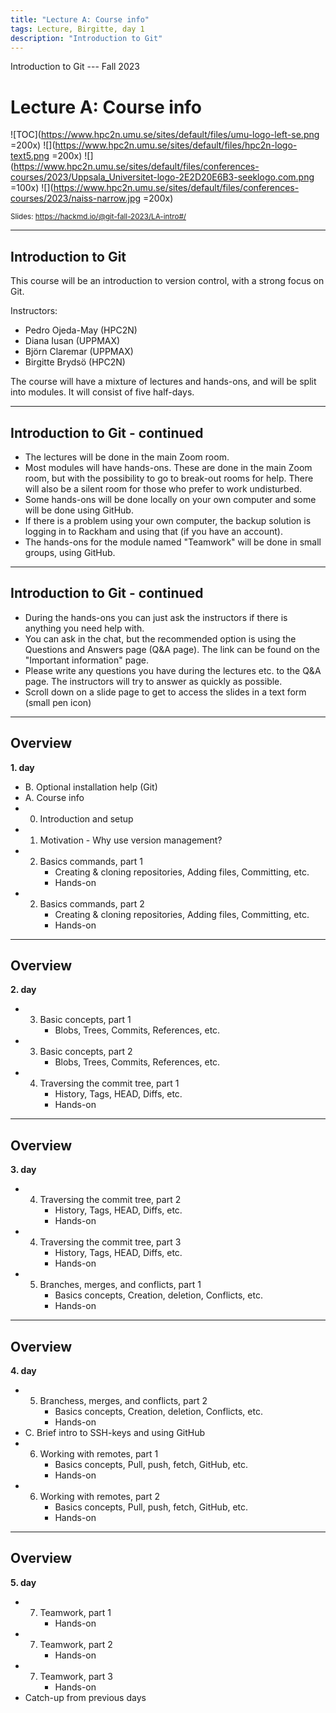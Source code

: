 ```yaml
---
title: "Lecture A: Course info"
tags: Lecture, Birgitte, day 1
description: "Introduction to Git"
---
```


Introduction to Git --- Fall 2023
# Lecture A: Course info

<!-- .slide: data-background="#ffffff" -->

<!-- Lecture material made by Birgitte Brydsö for the version of the course that was given in fall 2020. Lecture was first given by Birgitte Brydsö in fall 2020. 
Minor modifications done for the fall 2021, 2022, and 2023 versions of the course. -->

![TOC](https://www.hpc2n.umu.se/sites/default/files/umu-logo-left-se.png =200x)  ![](https://www.hpc2n.umu.se/sites/default/files/hpc2n-logo-text5.png =200x)  ![](https://www.hpc2n.umu.se/sites/default/files/conferences-courses/2023/Uppsala_Universitet-logo-2E2D20E6B3-seeklogo.com.png =100x) ![](https://www.hpc2n.umu.se/sites/default/files/conferences-courses/2023/naiss-narrow.jpg =200x)

<small>Slides: https://hackmd.io/@git-fall-2023/LA-intro#/</small>

---

## Introduction to Git

<!-- .slide: style="font-size: 30px;" -->

This course will be an introduction to version control, with a strong focus on Git.

Instructors: 
<!--* Mirko Myllykoski (CS and HPC2N)-->
* Pedro Ojeda-May (HPC2N)
* Diana Iusan (UPPMAX)
* Björn Claremar (UPPMAX)
* Birgitte Brydsö (HPC2N)

The course will have a mixture of lectures and hands-ons, and will be split into modules. It will consist of five half-days. 

---

## Introduction to Git - continued 

<!-- .slide: style="font-size: 30px;" -->

* The lectures will be done in the main Zoom room. 
* Most modules will have hands-ons. These are done in the main Zoom room, but with the possibility to go to break-out rooms for help. There will also be a silent room for those who prefer to work undisturbed. 
* Some hands-ons will be done locally on your own computer and some will be done using GitHub. 
* If there is a problem using your own computer, the backup solution is logging in to Rackham and using that (if you have an account). 
* The hands-ons for the module named "Teamwork" will be done in small groups, using GitHub. 

---

## Introduction to Git - continued 

<!-- .slide: style="font-size: 30px;" -->

* During the hands-ons you can just ask the instructors if there is anything you need help with. 
* You can ask in the chat, but the recommended option is using the Questions and Answers page (Q&A page). The link can be found on the "Important information" page. 
* Please write any questions you have during the lectures etc. to the Q&A page. The instructors will try to answer as quickly as possible. 
* Scroll down on a slide page to get to access the slides in a text form (small pen icon)


---

## Overview

<!-- .slide: style="font-size: 24px;" -->

**1. day**
* B. Optional installation help (Git)
* A. Course info
* 0. Introduction and setup
* 1. Motivation - Why use version management?
* 2. Basics commands, part 1
     - Creating & cloning repositories, Adding files, Committing, etc.
     - Hands-on
* 2. Basics commands, part 2
     - Creating & cloning repositories, Adding files, Committing, etc.
     - Hands-on

---

## Overview

<!-- .slide: style="font-size: 24px;" -->

**2. day**
* 3. Basic concepts, part 1
     - Blobs, Trees, Commits, References, etc. 
* 3. Basic concepts, part 2
     - Blobs, Trees, Commits, References, etc. 
* 4. Traversing the commit tree, part 1
     - History, Tags, HEAD, Diffs, etc. 
     - Hands-on

---

## Overview

<!-- .slide: style="font-size: 24px;" -->

**3. day**
* 4. Traversing the commit tree, part 2
     - History, Tags, HEAD, Diffs, etc. 
     - Hands-on
* 4. Traversing the commit tree, part 3
     - History, Tags, HEAD, Diffs, etc. 
     - Hands-on
* 5. Branches, merges, and conflicts, part 1
     - Basics concepts, Creation, deletion, Conflicts, etc. 
     - Hands-on

---

## Overview

<!-- .slide: style="font-size: 24px;" -->

**4. day**
* 5. Branchess, merges, and conflicts, part 2
     - Basics concepts, Creation, deletion, Conflicts, etc. 
     - Hands-on
* C. Brief intro to SSH-keys and using GitHub
* 6. Working with remotes, part 1
     - Basics concepts, Pull, push, fetch, GitHub, etc. 
     - Hands-on
* 6. Working with remotes, part 2
     - Basics concepts, Pull, push, fetch, GitHub, etc. 
     - Hands-on

---

## Overview

<!-- .slide: style="font-size: 24px;" -->

**5. day**
* 7. Teamwork, part 1
     - Hands-on
* 7. Teamwork, part 2
     - Hands-on
* 7. Teamwork, part 3
     - Hands-on
* Catch-up from previous days